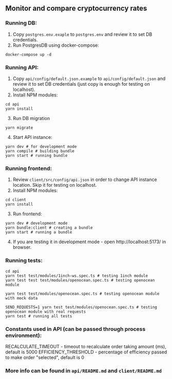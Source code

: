 ## Monitor and compare cryptocurrency rates

### Running DB:
1. Copy `postgres.env.exaple` to `postgres.env` and review it to set DB credentials.
2. Run PostgresDB using docker-compose:
```
docker-compose up -d
```

### Running API:
1. Copy `api/config/default.json.example` to `api/config/default.json` and review it to set DB credentials (just copy is enough for testing on localhost).
2. Install NPM modules:
```
cd api
yarn install
```
3. Run DB migration
```
yarn migrate
```

4. Start API instance:
```
yarn dev # for development mode
yarn compile # building bundle
yarn start # running bundle
```

### Running frontend:
1. Review `client/src/config/api.json` in order to change API instance location. Skip it for testing on localhost.
2. Install NPM modules:
```
cd client
yarn install
```
3. Run frontend:
```
yarn dev # development mode
yarn bundle:client # creating a bundle
yarn start # running a bundle
```
4. If you are testing it in development mode - open http://localhost:5173/ in browser.

### Running tests:
```
cd api
yarn test test/modules/1inch-ws.spec.ts # testing 1inch module
yarn test test test/modules/openocean.spec.ts # testing openocean module

yarn test test/modules/openocean.spec.ts # testing openocean module with mock data

SEND_REQUESTS=1 yarn test test/modules/openocean.spec.ts # testing openocean module with real requests
yarn test # running all tests
```

### Constants used in API (can be passed through process environment):
RECALCULATE_TIMEOUT - timeout to recalculate order taking amount (ms), default is 5000
EFFICIENCY_THRESHOLD - percentage of efficiency passed to make order "selected", default is 0

### More info can be found in `api/README.md` and `client/README.md`